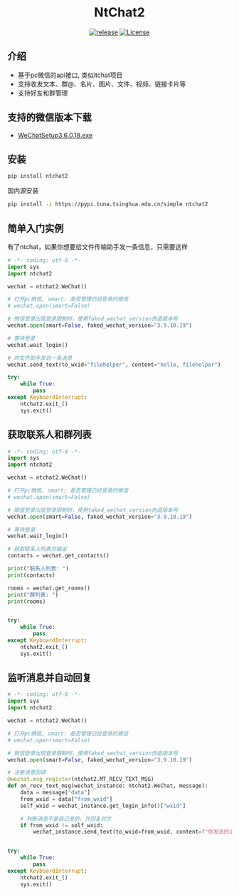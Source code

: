 <h1 align="center">NtChat2</h1>
<p align="center">
    <a href="https://github.com/smallevilbeast/ntchat/releases"><img src="https://img.shields.io/badge/release-0.1.1-blue.svg?" alt="release"></a>
    <a href="https://opensource.org/licenses/MIT"><img src="https://img.shields.io/badge/License-MIT-brightgreen.svg?" alt="License"></a>
</p>




## 介绍

- 基于pc微信的api接口, 类似itchat项目
- 支持收发文本、群@、名片、图片、文件、视频、链接卡片等
- 支持好友和群管理
  
## 支持的微信版本下载
- [WeChatSetup3.6.0.18.exe](https://webcdn.m.qq.com/spcmgr/download/WeChat3.6.0.18.exe)

## 安装

```bash
pip install ntchat2
```
国内源安装
```bash
pip install -i https://pypi.tuna.tsinghua.edu.cn/simple ntchat2
```

## 简单入门实例

有了ntchat，如果你想要给文件传输助手发一条信息，只需要这样

```python
# -*- coding: utf-8 -*-
import sys
import ntchat2

wechat = ntchat2.WeChat()

# 打开pc微信, smart: 是否管理已经登录的微信
# wechat.open(smart=False)

# 微信登录出现登录限制时，使用faked_wechat_version伪造版本号
wechat.open(smart=False, faked_wechat_version="3.9.10.19")

# 等待登录
wechat.wait_login()

# 向文件助手发送一条消息
wechat.send_text(to_wxid="filehelper", content="hello, filehelper")

try:
    while True:
        pass
except KeyboardInterrupt:
    ntchat2.exit_()
    sys.exit()
```

## 获取联系人和群列表
```python
# -*- coding: utf-8 -*-
import sys
import ntchat2

wechat = ntchat2.WeChat()

# 打开pc微信, smart: 是否管理已经登录的微信
# wechat.open(smart=False)

# 微信登录出现登录限制时，使用faked_wechat_version伪造版本号
wechat.open(smart=False, faked_wechat_version="3.9.10.19")

# 等待登录
wechat.wait_login()

# 获取联系人列表并输出
contacts = wechat.get_contacts()

print("联系人列表: ")
print(contacts)

rooms = wechat.get_rooms()
print("群列表: ")
print(rooms)


try:
    while True:
        pass
except KeyboardInterrupt:
    ntchat2.exit_()
    sys.exit()
```

## 监听消息并自动回复

```python
# -*- coding: utf-8 -*-
import sys
import ntchat2

wechat = ntchat2.WeChat()

# 打开pc微信, smart: 是否管理已经登录的微信
# wechat.open(smart=False)

# 微信登录出现登录限制时，使用faked_wechat_version伪造版本号
wechat.open(smart=False, faked_wechat_version="3.9.10.19")

# 注册消息回调
@wechat.msg_register(ntchat2.MT_RECV_TEXT_MSG)
def on_recv_text_msg(wechat_instance: ntchat2.WeChat, message):
    data = message["data"]
    from_wxid = data["from_wxid"]
    self_wxid = wechat_instance.get_login_info()["wxid"]

    # 判断消息不是自己发的，并回复对方
    if from_wxid != self_wxid:
        wechat_instance.send_text(to_wxid=from_wxid, content=f"你发送的消息是: {data['msg']}")


try:
    while True:
        pass
except KeyboardInterrupt:
    ntchat2.exit_()
    sys.exit()
```
